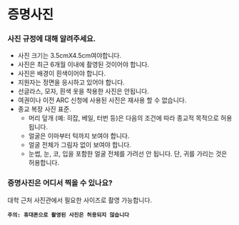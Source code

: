 # 증명사진

### 사진 규정에 대해 알려주세요.

- 사진 크기는 3.5cmX4.5cm여야합니다.
- 사진은 최근 6개월 이내에 촬영된 것이어야 합니다.
- 사진은 배경이 흰색이어야 합니다.
- 지원자는 정면을 응시하고 있어야 합니다.
- 선글라스, 모자, 흰색 옷을 착용한 사진은 안됩니다.
- 여권이나 이전 ARC 신청에 사용된 사진은 재사용 할 수 없습니다.
- 종교 복장 사진 표준.
  - 머리 덮개 (예: 히잡, 베일, 터번 등)은 다음의 조건에 따라 종교적 목적으로 허용됩니다.
  - 얼굴은 이마부터 턱까지 보여야 합니다.
  - 얼굴 전체가 그림자 없이 보여야 합니다.
  - 눈썹, 눈, 코, 입을 포함한 얼굴 전체를 가려선 안 됩니다. 단, 귀를 가리는 것은 허용합니다.

### 증명사진은 어디서 찍을 수 있나요?

대학 근처 사진관에서 필요한 사이즈로 촬영 가능합니다.

**`주의: 휴대폰으로 촬영된 사진은 허용되지 않습니다`**
